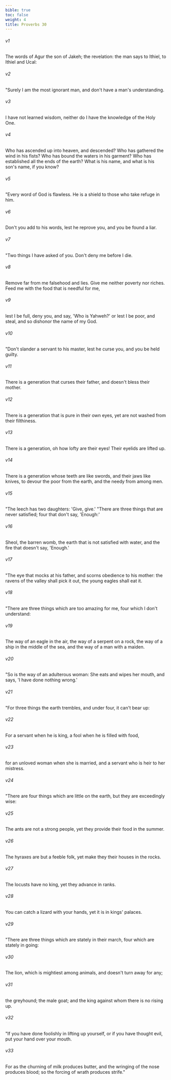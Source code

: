 ```yaml
---
bible: true
toc: false
weight: 4
title: Proverbs 30
---
```




###### v1 
The words of Agur the son of Jakeh; the revelation: the man says to Ithiel, to Ithiel and Ucal: 

###### v2 
"Surely I am the most ignorant man, and don't have a man's understanding. 

###### v3 
I have not learned wisdom, neither do I have the knowledge of the Holy One. 

###### v4 
Who has ascended up into heaven, and descended? Who has gathered the wind in his fists? Who has bound the waters in his garment? Who has established all the ends of the earth? What is his name, and what is his son's name, if you know? 

###### v5 
"Every word of God is flawless. He is a shield to those who take refuge in him. 

###### v6 
Don't you add to his words, lest he reprove you, and you be found a liar. 

###### v7 
"Two things I have asked of you. Don't deny me before I die. 

###### v8 
Remove far from me falsehood and lies. Give me neither poverty nor riches. Feed me with the food that is needful for me, 

###### v9 
lest I be full, deny you, and say, 'Who is Yahweh?' or lest I be poor, and steal, and so dishonor the name of my God. 

###### v10 
"Don't slander a servant to his master, lest he curse you, and you be held guilty. 

###### v11 
There is a generation that curses their father, and doesn't bless their mother. 

###### v12 
There is a generation that is pure in their own eyes, yet are not washed from their filthiness. 

###### v13 
There is a generation, oh how lofty are their eyes! Their eyelids are lifted up. 

###### v14 
There is a generation whose teeth are like swords, and their jaws like knives, to devour the poor from the earth, and the needy from among men. 

###### v15 
"The leech has two daughters: 'Give, give.' "There are three things that are never satisfied; four that don't say, 'Enough:' 

###### v16 
Sheol, the barren womb, the earth that is not satisfied with water, and the fire that doesn't say, 'Enough.' 

###### v17 
"The eye that mocks at his father, and scorns obedience to his mother: the ravens of the valley shall pick it out, the young eagles shall eat it. 

###### v18 
"There are three things which are too amazing for me, four which I don't understand: 

###### v19 
The way of an eagle in the air, the way of a serpent on a rock, the way of a ship in the middle of the sea, and the way of a man with a maiden. 

###### v20 
"So is the way of an adulterous woman: She eats and wipes her mouth, and says, 'I have done nothing wrong.' 

###### v21 
"For three things the earth trembles, and under four, it can't bear up: 

###### v22 
For a servant when he is king, a fool when he is filled with food, 

###### v23 
for an unloved woman when she is married, and a servant who is heir to her mistress. 

###### v24 
"There are four things which are little on the earth, but they are exceedingly wise: 

###### v25 
The ants are not a strong people, yet they provide their food in the summer. 

###### v26 
The hyraxes are but a feeble folk, yet make they their houses in the rocks. 

###### v27 
The locusts have no king, yet they advance in ranks. 

###### v28 
You can catch a lizard with your hands, yet it is in kings' palaces. 

###### v29 
"There are three things which are stately in their march, four which are stately in going: 

###### v30 
The lion, which is mightiest among animals, and doesn't turn away for any; 

###### v31 
the greyhound; the male goat; and the king against whom there is no rising up. 

###### v32 
"If you have done foolishly in lifting up yourself, or if you have thought evil, put your hand over your mouth. 

###### v33 
For as the churning of milk produces butter, and the wringing of the nose produces blood; so the forcing of wrath produces strife."

